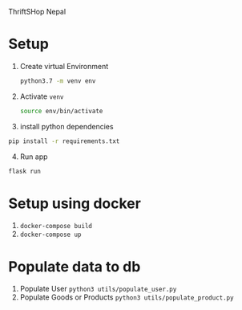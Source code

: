 ThriftSHop Nepal

# Setup

1. Create virtual Environment
   
    ```bash 
    python3.7 -m venv env
    ```

2. Activate `venv`

   ```bash 
   source env/bin/activate
   ```

3. install python dependencies

 ```bash 
 pip install -r requirements.txt
 ```

4. Run app

```bash 
flask run
```

# Setup using docker

1. `docker-compose build`
2. `docker-compose up`

# Populate data to db 

1. Populate User `python3 utils/populate_user.py`
2. Populate Goods or Products `python3 utils/populate_product.py`

